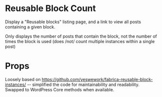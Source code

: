 # Reusable Block Count

 Display a "Reusable blocks" listing page, and a link to view all posts containing a given block.

 Only displays the number of posts that contain the block, not the number of times the block is used (does /not/ count multiple instances within a single post)

# Props

 Loosely based on https://github.com/yeswework/fabrica-reusable-block-instances/ -- simplified the code for maintainability and readability.  Swapped to WordPress Core methods when available.
